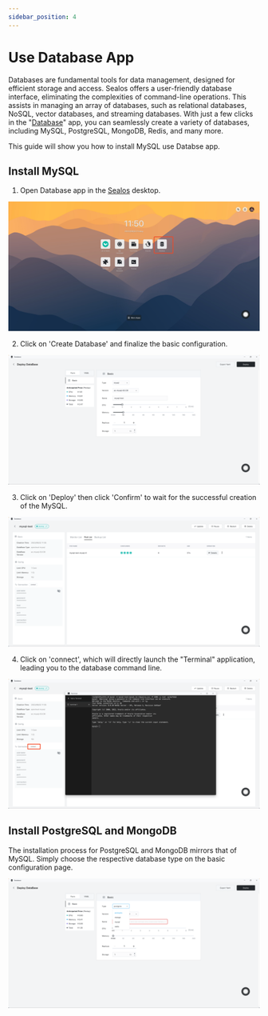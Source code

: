 ```yaml
---
sidebar_position: 4
---
```


# Use Database App

Databases are fundamental tools for data management, designed for efficient storage and access. Sealos offers a user-friendly database interface, eliminating the complexities of command-line operations. This assists in managing an array of databases, such as relational databases, NoSQL, vector databases, and streaming databases. With just a few clicks in the "[Database](../../platform-components/dbprovider/dbprovider.md)" app, you can seamlessly create a variety of databases, including MySQL, PostgreSQL, MongoDB, Redis, and many more.

This guide will show you how to install MySQL use Databse app.

## Install MySQL

1. Open Database app in the [Sealos](https://cloud.sealos.io) desktop.

![](./images/database-launch.jpg)

2. Click on 'Create Database' and finalize the basic configuration.

![](./images/database-configure.png)

3. Click on 'Deploy' then click 'Confirm' to wait for the successful creation of the MySQL.

![](./images/database-more.png)

4. Click on 'connect', which will directly launch the "Terminal" application, leading you to the database command line.

![](./images/database-connect.png)

## Install PostgreSQL and MongoDB

The installation process for PostgreSQL and MongoDB mirrors that of MySQL. Simply choose the respective database type on the basic configuration page.

![](./images/database-select.png)
